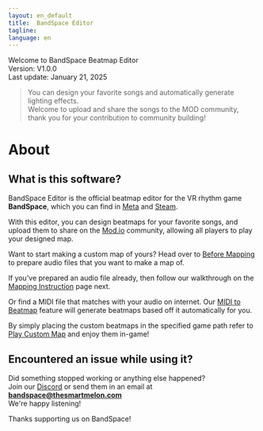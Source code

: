 ```yaml
---
layout: en_default
title:  BandSpace Editor
tagline: 
language: en
---
```


Welcome to BandSpace Beatmap Editor  
Version: V1.0.0  
Last update: January 21, 2025  

> You can design your favorite songs and automatically generate lighting effects.  
> Welcome to upload and share the songs to the MOD community, thank you for your contribution to community building!

# About

## **What is this software?**
BandSpace Editor is the official beatmap editor for the VR rhythm game **BandSpace**, which you can find in [Meta](https://www.meta.com/experiences/band-space/26019802470968635/) and [Steam](https://store.steampowered.com/app/2182070).  

With this editor, you can design beatmaps for your favorite songs, and upload them to share on the [Mod.io](https://mod.io/g/bandspace) community, allowing all players to play your designed map. 

Want to start making a custom map of yours? Head over to [Before Mapping](before-mapping) to prepare audio files that you want to make a map of.  

If you've prepared an audio file already, then follow our walkthrough on the [Mapping Instruction](mapping-instruction) page next.  

Or find a MIDI file that matches with your audio on internet. Our [MIDI to Beatmap](midi-to-beatmap) feature will generate beatmaps based off it automatically for you.  

By simply placing the custom beatmaps in the specified game path refer to [Play Custom Map](play-custom-map) and enjoy them in-game!

## **Encountered an issue while using it?**
Did something stopped working or anything else happened?  
Join our [Discord](https://discord.gg/bandspace) or send them in an email at **bandspace@thesmartmelon.com**  
We're happy listening!  

Thanks supporting us on BandSpace!
